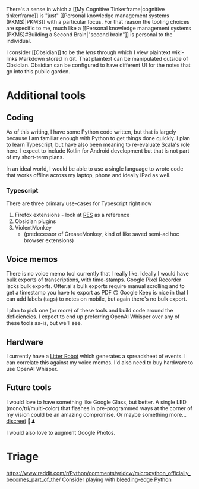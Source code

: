 There's a sense in which a [[My Cognitive Tinkerframe|cognitive tinkerframe]] is "just" [[Personal knowledge management systems (PKMS)|PKMS]] with a particular focus. For that reason the tooling choices are specific to me, much like a [[Personal knowledge management systems (PKMS)#Building a Second Brain|"second brain"]] is personal to the individual.

I consider [[Obsidian]] to be the *lens* through which I view plaintext wiki-links Markdown stored in Git. That plaintext can be manipulated outside of Obsidian. Obsidian can be configured to have different UI for the notes that go into this public garden.

# Additional tools

## Coding

As of this writing, I have some Python code written, but that is largely because I am familiar enough with Python to get things done quickly. I plan to learn Typescript, but have also been meaning to re-evaluate Scala's role here. I expect to include Kotlin for Android development but that is not part of my short-term plans.

In an ideal world, I would be able to use a single language to wrote code that works offline across my laptop, phone and ideally iPad as well.

### Typescript

There are three primary use-cases for Typescript right now
1. Firefox extensions - look at [RES](https://chrome.google.com/webstore/detail/reddit-enhancement-suite/kbmfpngjjgdllneeigpgjifpgocmfgmb?hl=en-US) as a reference
2. Obsidian plugins
3. ViolentMonkey
	* (predecessor of GreaseMonkey, kind of like saved semi-ad hoc browser extensions)

## Voice memos

There is no voice memo tool currently that I really like. Ideally I would have bulk exports of transcriptions, with time-stamps. Google Pixel Recorder lacks bulk exports. Otter.ai's bulk exports require manual scrolling and to get a timestamp you have to export as PDF 🙃 Google Keep is nice in that I can add labels (tags) to notes on mobile, but again there's no bulk export.

I plan to pick one (or more) of these tools and build code around the deficiencies. I expect to end up preferring OpenAI Whisper over any of these tools as-is, but we'll see.

## Hardware

I currently have a [Litter Robot](https://www.litter-robot.com/litter-robot-iii-open-air-with-connect.html) which generates a spreadsheet of events. I can correlate this against my voice memos. I'd also need to buy hardware to use OpenAI Whisper.

## Future tools

I would love to have something like Google Glass, but better. A single LED (mono/tri/multi-color) that flashes in pre-programmed ways at the corner of my vision could be an amazing compromise. Or maybe something more... [discreet](https://github.com/RonSijm/ButtFish) 🤷♟

I would also love to augment Google Photos.

# Triage

https://www.reddit.com/r/Python/comments/yrldcw/micropython_officially_becomes_part_of_the/
Consider playing with [bleeding-edge Python](https://www.reddit.com/r/Python/comments/xcalho/python_3110rc2_is_out/)
